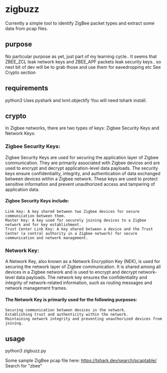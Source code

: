 # zigbuzz
Currently a simple tool to identify ZigBee packet types and extract some data from pcap files. 

## purpose
No particular purpose as yet, just part of my learning cycle..
It seems that ZBEE_ZCL leak network keys and ZBEE_APF packets leak security keys.. so next bit of dev will be to grab those and use them for eavedropping etc
See Crypto section

## requirements
python3
Uses pyshark and lxml.objectify
You will need tshark install. 

## crypto

In Zigbee networks, there are two types of keys: Zigbee Security Keys and Network Keys:

### Zigbee Security Keys:
Zigbee Security Keys are used for securing the application layer of Zigbee communication. They are primarily associated with Zigbee devices and are used to encrypt and decrypt application-level data payloads. The security keys ensure confidentiality, integrity, and authentication of data exchanged between devices within a Zigbee network. These keys are used to protect sensitive information and prevent unauthorized access and tampering of application data.

#### Zigbee Security Keys include:

    Link Key: A key shared between two Zigbee devices for secure communication between them.
    Master Key: A key used for securely joining devices to a Zigbee network and for key establishment.
    Trust Center Link Key: A key shared between a device and the Trust Center (a central authority in a Zigbee network) for secure communication and network management.

### Network Key:
A Network Key, also known as a Network Encryption Key (NEK), is used for securing the network layer of Zigbee communication. It is shared among all devices in a Zigbee network and is used to encrypt and decrypt network-level data payloads. The network key ensures the confidentiality and integrity of network-related information, such as routing messages and network management frames.

#### The Network Key is primarily used for the following purposes:

    Securing communication between devices in the network.
    Establishing trust and authenticity within the network.
    Maintaining network integrity and preventing unauthorized devices from joining.

## usage

python3 zigbuzz.py <path to pcap>
  
Some sample ZigBee pcap file here: https://tshark.dev/search/pcaptable/
Search for "zbee"
  
  
  
